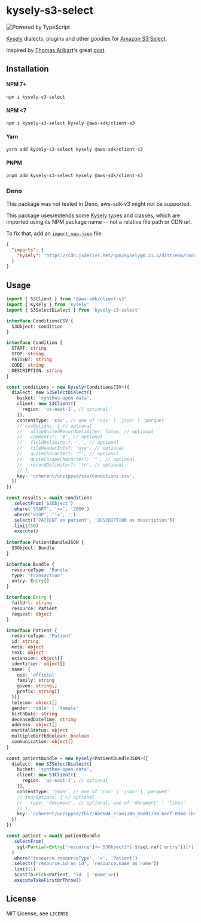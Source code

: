 # kysely-s3-select

![Powered by TypeScript](https://img.shields.io/badge/powered%20by-typescript-blue.svg)

[Kysely](https://github.com/koskimas/kysely) dialects, plugins and other goodies for [Amazon S3 Select](https://docs.aws.amazon.com/AmazonS3/latest/userguide/selecting-content-from-objects.html).

Inspired by [Thomas Aribart](https://github.com/ThomasAribart)'s great [post](https://dev.to/kumo/type-safe-s3-select-queries-with-kysely-4ge0).

## Installation

#### NPM 7+

```bash
npm i kysely-s3-select
```

#### NPM <7

```bash
npm i kysely-s3-select kysely @aws-sdk/client-s3
```

#### Yarn

```bash
yarn add kysely-s3-select kysely @aws-sdk/client-s3
```

#### PNPM

```bash
pnpm add kysely-s3-select kysely @aws-sdk/client-s3
```

### Deno

This package was not tested in Deno, aws-sdk-v3 might not be supported.

This package uses/extends some [Kysely](https://github.com/koskimas/kysely) types and classes, which are imported using its NPM package name -- not a relative file path or CDN url.

To fix that, add an [`import_map.json`](https://deno.land/manual@v1.26.1/linking_to_external_code/import_maps) file.

```json
{
  "imports": {
    "kysely": "https://cdn.jsdelivr.net/npm/kysely@0.23.5/dist/esm/index.js"
  }
}
```

## Usage

```ts
import { S3Client } from '@aws-sdk/client-s3'
import { Kysely } from 'kysely'
import { S3SelectDialect } from 'kysely-s3-select'

interface ConditionsCSV {
  S3Object: Condition
}

interface Condition {
  START: string
  STOP: string
  PATIENT: string
  CODE: string
  DESCRIPTION: string
}

const conditions = new Kysely<ConditionsCSV>({
  dialect: new S3SelectDialect({
    bucket: 'synthea-open-data',
    client: new S3Client({
      region: 'us-east-1', // optional
    }),
    contentType: 'csv', // one of 'csv' | 'json' | 'parquet'
    // csvOptions: { // optional
    //   allowQuotedRecordDelimiter: false, // optional
    //   comments?: '#', // optional
    //   fieldDelimiter?: ',', // optional
    //   fileHeaderInfo?: 'use', // optional
    //   quoteCharacter?: '"', // optional
    //   quoteEscapeCharacter?: '"', // optional
    //   recordDelimiter?: '\n', // optional
    // },
    key: 'coherent/unzipped/csv/conditions.csv',
  })
})

const results = await conditions
  .selectFrom('S3Object')
  .where('START', '>=', '2000')
  .where('STOP', '!=', '')
  .select(['PATIENT as patient', 'DESCRIPTION as description'])
  .limit(50)
  .execute()
  
interface PatientBundleJSON {
  S3Object: Bundle
}

interface Bundle {
  resourceType: 'Bundle'
  type: 'transaction'
  entry: Entry[]
}

interface Entry {
  fullUrl: string
  resource: Patient
  request: object
}

interface Patient {
  resourceType: 'Patient'
  id: string
  meta: object
  text: object
  extension: object[]
  identifier: object[]
  name: {
    use: 'official'
    family: string
    given: string[]
    prefix: string[]
  }[]
  telecom: object[]
  gender: 'male' | 'female'
  birthDate: string
  deceasedDateTime: string
  address: object[]
  maritalStatus: object
  multipleBirthBoolean: boolean
  communication: object[]
}
  
const patientBundle = new Kysely<PatientBundleJSON>({
  dialect: new S3SelectDialect({
    bucket: 'synthea-open-data',
    client: new S3Client({
      region: 'us-east-1', // optional
    }),
    contentType: 'json', // one of 'csv' | 'json' | 'parquet'
    // jsonOptions: { // optional
    //   type: 'document', // optional, one of 'document' | 'lines'
    // },
    key: 'coherent/unzipped/fhir/Abe604_Frami345_b8dd1798-beef-094d-1be4-f90ee0e6b7d5.json',
  })
})

const patient = await patientBundle
  .selectFrom(
    sql<Partial<Entry['resource']>>`S3Object[*].${sql.ref('entry')}[*].${sql.ref('resource')}`.as('resource'),
  )
  .where('resource.resourceType', '=', 'Patient')
  .select(['resource.id as id', 'resource.name as name'])
  .limit(1)
  .$castTo<Pick<Patient, 'id' | 'name'>>()
  .executeTakeFirstOrThrow()
```

## License

MIT License, see `LICENSE`
